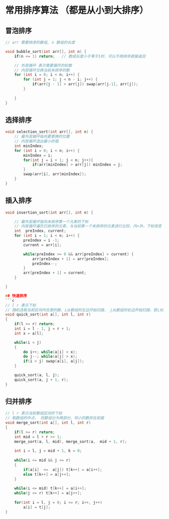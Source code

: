 # 常用排序算法 （都是从小到大排序）

## 冒泡排序
```c
// arr 需要排序的数组, n 数组的长度

void bubble_sort(int arr[], int n) {
    if(n <= 1) return;   // 数组长度小于等于1时，可以不用排序直接返回

    // 外层循环 表示需要循环的轮数
    // 内层循环交换当前未排序的数
    for (int i = 0; i < n; i++) {
        for (int j = 1; j < n - i; j++) {
            if(arr[j - 1] > arr[j]) swap(arr[j-1], arr[j]);
        }
        
    }
}
```
## 选择排序
```c
void selection_sort(int arr[], int n) {
    // 最外层循环指向要更换的位置
    // 内层循环选出最小的值
    int minIndex;
    for (int i = 0; i < n; i++) {
        minIndex = i;
        for(int j = i + 1; j < n; j++){
            if(arr[minIndex] > arr[j]) minIndex = j;
        }
        swap(arr[i], arr[minIndex]);
    }
}
```

## 插入排序
```c
void insertion_sort(int arr[], int n) {

    // 最外层循环指向未排序第一个元素的下标
    // 内层循环遍历已排序的元素，与当前第一个未排序的元素进行比较，内>外，下标改变
    int  preIndex, current;
    for (int i = 1; i < n; i++) {
        preIndex = i -1;
        current = arr[i];

        while(preIndex >= 0 && arr[preIndex] > current) {
            arr[preIndex + 1] = arr[preIndex];
            preIndex--;
        }
        arr[preIndex + 1] = current;
    }

}

## 快速排序
```c
// l r 表示下标
// 随机选取当前区间内任意的数，i从数组的左边开始扫描， j从数组的右边开始扫描，若i对应的数大于j对应的数，就交换，否则扫描下一个数
void quick_sort(int a[], int l, int r)
{
    if(l >= r) return;
    int i = l - 1, j = r + 1;
    int x = a[l];

    while(i < j)
    {   
        do i++; while(a[i] < x);
        do j--; while(a[j] > x);
        if(i < j) swap(a[i], a[j]);
    }

    quick_sort(a, l, j);
    quick_sort(a, j + 1, r);
}


```

## 归并排序
```c
// l r 表示当前数组区间的下标
// 取数组的中点， 将数组分为两部分，将小的数存在前面
void merge_sort(int a[], int l, int r)
{
    if(l >= r) return;
    int mid = l + r >> 1;
    merge_sort(a, l, mid), merge_sort(a,  mid + 1, r);
    
    int i = l, j = mid + 1, k = 0;
    
    while(i <= mid && j <= r)
    {
        if(a[i]  <=  a[j]) t[k++] = a[i++];
        else t[k++] = a[j++];
    }
    
    while(i <= mid) t[k++] = a[i++];
    while(j <= r) t[k++] = a[j++];
    
    for(int i = l, j = 0; i <= r; i++, j++)
        a[i] = t[j];
}

```

